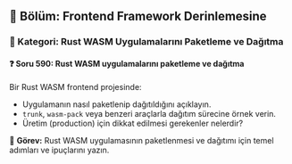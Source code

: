 ## 📘 Bölüm: Frontend Framework Derinlemesine  
### 🔹 Kategori: Rust WASM Uygulamalarını Paketleme ve Dağıtma  
#### ❓ Soru 590: Rust WASM uygulamalarını paketleme ve dağıtma

Bir Rust WASM frontend projesinde:

- Uygulamanın nasıl paketlenip dağıtıldığını açıklayın.
- `trunk`, `wasm-pack` veya benzeri araçlarla dağıtım sürecine örnek verin.
- Üretim (production) için dikkat edilmesi gerekenler nelerdir?

🔧 **Görev:** Rust WASM uygulamasının paketlenmesi ve dağıtımı için temel adımları ve ipuçlarını yazın.
